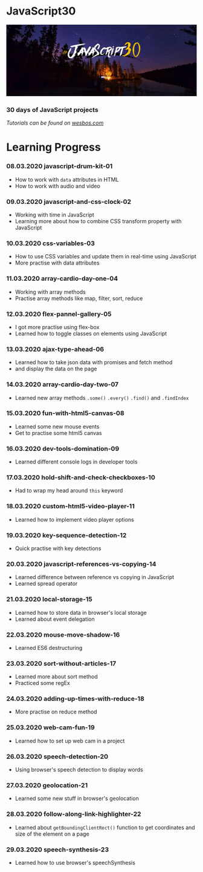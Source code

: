 # JavaScript30

![JavaScript30 header image](https://github.com/kreso66maric/JavaScript30/blob/master/js30.jpg)

### 30 days of JavaScript projects
*Tutorials can be found on [wesbos.com](https://wesbos.com/)*

# Learning Progress

### 08.03.2020 **javascript-drum-kit-01**
* How to work with `data` attributes in HTML
* How to work with audio and video

### 09.03.2020 **javascript-and-css-clock-02**
* Working with time in JavaScript
* Learning more about how to combine CSS transform property with JavaScript

### 10.03.2020 **css-variables-03**
* How to use CSS variables and update them in real-time using JavaScript
* More practise with data attributes

### 11.03.2020 **array-cardio-day-one-04**
* Working with array methods
* Practise array methods like map, filter, sort, reduce

### 12.03.2020 **flex-pannel-gallery-05**
* I got more practise using flex-box
* Learned how to toggle classes on elements using JavaScript

### 13.03.2020 **ajax-type-ahead-06**
* Learned how to take json data with promises and fetch method
* and display the data on the page

### 14.03.2020 **array-cardio-day-two-07**
* Learned new array methods `.some()` `.every()` `.find()` and `.findIndex`

### 15.03.2020 **fun-with-html5-canvas-08**
* Learned some new mouse events
* Get to practise some html5 canvas

### 16.03.2020 **dev-tools-domination-09**
* Learned different console logs in developer tools

### 17.03.2020 **hold-shift-and-check-checkboxes-10**
* Had to wrap my head around `this` keyword

### 18.03.2020 **custom-html5-video-player-11**
* Learned how to implement video player options

### 19.03.2020 **key-sequence-detection-12**
* Quick practise with key detections

### 20.03.2020 **javascript-references-vs-copying-14**
* Learned difference between reference vs copying in JavaScript
* Learned spread operator

### 21.03.2020 **local-storage-15**
* Learned how to store data in browser's local storage
* Learned about event delegation

### 22.03.2020 **mouse-move-shadow-16**
* Learned ES6 destructuring

### 23.03.2020 **sort-without-articles-17**
* Learned more about sort method
* Practiced some regEx

### 24.03.2020 **adding-up-times-with-reduce-18**
* More practise on reduce method

### 25.03.2020 **web-cam-fun-19**
* Learned how to set up web cam in a project

### 26.03.2020 **speech-detection-20**
* Using browser's speech detection to display words

### 27.03.2020 **geolocation-21**
* Learned some new stuff in browser's geolocation

### 28.03.2020 **follow-along-link-highlighter-22**
* Learned about `getBoundingClientRect()` function to get coordinates and size of the element on a page

### 29.03.2020 **speech-synthesis-23**
* Learned how to use browser's speechSynthesis
